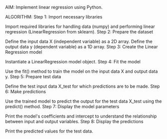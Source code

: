 AIM:
Implement linear regression using Python.

ALGORITHM:
Step 1: Import necessary libraries

Import required libraries for handling data (numpy) and performing linear regression (LinearRegression from sklearn).
Step 2: Prepare the dataset

Define the input data X (independent variable) as a 2D array.
Define the output data y (dependent variable) as a 1D array.
Step 3: Create the Linear Regression model

Instantiate a LinearRegression model object.
Step 4: Fit the model

Use the fit() method to train the model on the input data X and output data y.
Step 5: Prepare test data

Define the test input data X_test for which predictions are to be made.
Step 6: Make predictions

Use the trained model to predict the output for the test data X_test using the predict() method.
Step 7: Display the model parameters

Print the model's coefficients and intercept to understand the relationship between input and output variables.
Step 8: Display the predictions

Print the predicted values for the test data.
